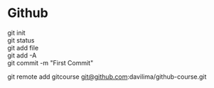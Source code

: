 # Github

git init <br/>
git status <br/>
git add file <br/>
git add -A <br/>
git commit -m "First Commit" <br/>

git remote add gitcourse git@github.com:davilima/github-course.git <br/>
